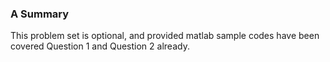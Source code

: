 ### A Summary 

This problem set is optional, and provided matlab sample codes have been covered Question 1 and Question 2 already.
